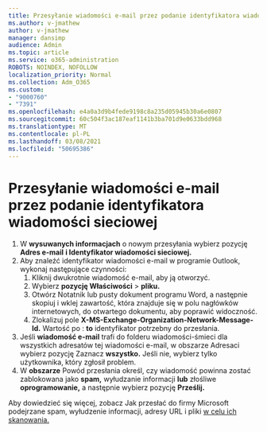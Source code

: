 ```yaml
---
title: Przesyłanie wiadomości e-mail przez podanie identyfikatora wiadomości sieciowej
ms.author: v-jmathew
author: v-jmathew
manager: dansimp
audience: Admin
ms.topic: article
ms.service: o365-administration
ROBOTS: NOINDEX, NOFOLLOW
localization_priority: Normal
ms.collection: Adm_O365
ms.custom:
- "9000760"
- "7391"
ms.openlocfilehash: e4a0a3d9b4fede9198c8a235d05945b30a6e0807
ms.sourcegitcommit: 60c504f3ac187eaf1141b3ba701d9e0633bdd968
ms.translationtype: MT
ms.contentlocale: pl-PL
ms.lasthandoff: 03/08/2021
ms.locfileid: "50695386"
---
```

# <a name="submit-an-email-message-by-providing-the-network-message-id"></a>Przesyłanie wiadomości e-mail przez podanie identyfikatora wiadomości sieciowej

1. W **wysuwanych informacjach** o nowym przesyłania wybierz pozycję **Adres e-mail** **i Identyfikator wiadomości sieciowej.**
2. Aby znaleźć identyfikator wiadomości e-mail w programie Outlook, wykonaj następujące czynności:
    1. Kliknij dwukrotnie wiadomość e-mail, aby ją otworzyć.
    1. Wybierz **pozycję Właściwości**  >  **pliku.**
    1. Otwórz Notatnik lub pusty dokument programu Word, a następnie  skopiuj i wklej zawartość, która znajduje się w polu nagłówków internetowych, do otwartego dokumentu, aby poprawić widoczność.
    1. Zlokalizuj pole **X-MS-Exchange-Organization-Network-Message-Id.** Wartość po : **to** identyfikator potrzebny do przesłania.
3. Jeśli **wiadomość e-mail** trafi do folderu wiadomości-śmieci dla wszystkich adresatów tej wiadomości e-mail, w obszarze Adresaci wybierz pozycję Zaznacz **wszystko.** Jeśli nie, wybierz tylko użytkownika, który zgłosił problem.
4. W **obszarze** Powód przesłania określ, czy wiadomość powinna zostać zablokowana jako **spam,** wyłudzanie informacji **lub** złośliwe **oprogramowanie,** a następnie wybierz pozycję **Prześlij.**

Aby dowiedzieć się więcej, zobacz Jak przesłać do firmy Microsoft podejrzane spam, wyłudzenie informacji, adresy URL i pliki [w celu ich skanowania.](https://go.microsoft.com/fwlink/?linkid=2101479)
